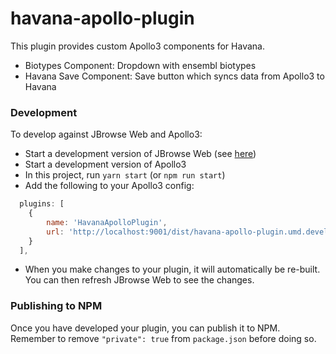 # havana-apollo-plugin

This plugin provides custom Apollo3 components for Havana.
- Biotypes Component: Dropdown with ensembl biotypes
- Havana Save Component: Save button which syncs data from Apollo3 to Havana

### Development

To develop against JBrowse Web and Apollo3:

- Start a development version of JBrowse Web (see
  [here](https://github.com/GMOD/jbrowse-components/blob/master/CONTRIBUTING.md))
- Start a development version of Apollo3
- In this project, run `yarn start` (or `npm run start`)
- Add the following to your Apollo3 config:

```javascript
  plugins: [
    {
        name: 'HavanaApolloPlugin',
        url: 'http://localhost:9001/dist/havana-apollo-plugin.umd.development.js'
    }
  ],
```
- When you make changes to your plugin, it will automatically be re-built. You
  can then refresh JBrowse Web to see the changes.

### Publishing to NPM

Once you have developed your plugin, you can publish it to NPM. Remember to
remove `"private": true` from `package.json` before doing so.
